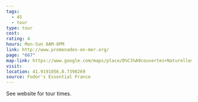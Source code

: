 ```yaml
---
tags:
  - 4S
  - tour
type: tour
cost: 
rating: 4
hours: Mon-Sun 8AM-8PM
link: http://www.promenades-en-mer.org/
page: "667"
map-link: https://www.google.com/maps/place/D%C3%A9couvertes+Naturelles/@41.919007,8.7350398,17z/data=!3m1!4b1!4m6!3m5!1s0x12da69f20412bc4f:0x209eda35960e8b22!8m2!3d41.9190031!4d8.7399107!16s%2Fg%2F113gsxxcd?entry=ttu&g_ep=EgoyMDI0MTAwOC4wIKXMDSoASAFQAw%3D%3D
visit: 
location: 41.9191056,8.7398269
source: Fodor's Essential France
---
```

See website for tour times.